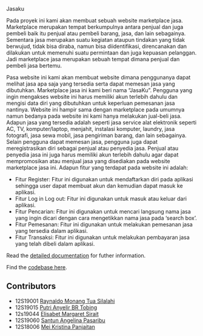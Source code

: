 Jasaku

Pada proyek ini kami akan membuat sebuah website marketplace jasa. Marketplace merupakan tempat berkumpulnya antara penjual dan juga pembeli baik itu penjual atau pembeli barang, jasa, dan lain sebagainya. Sementara jasa merupakan suatu kegiatan ataupun tindakan yang tidak berwujud, tidak bisa diraba, namun bisa diidentifikasi, direncanakan dan dilakukan untuk memenuhi suatu permintaan dan juga kepuasan pelanggan. Jadi marketplace jasa merupakan sebuah tempat dimana penjual dan pembeli jasa bertemu.

Pasa website ini kami akan membuat website dimana penggunanya dapat melihat jasa apa saja yang tersedia serta dapat memesan jasa yang dibutuhkan. Marketplace jasa ini kami beri nama “JasaKu”. Pengguna yang ingin mengakses website ini harus memiliki akun terlebih dahulu dan mengisi data diri yang dibutuhkan untuk keperluan pemesanan jasa nantinya. Website ini hampir sama dengan marketplace pada umumnya namun bedanya pada website ini kami hanya melakukan jual-beli jasa. Adapun jasa yang tersedia adalah seperti jasa service alat elektronik seperti AC, TV, komputer/laptop, menjahit, instalasi komputer, laundry, jasa fotografi, jasa sewa mobil, jasa pengiriman barang, dan lain sebagainya. Selain pengguna dapat memesan jasa, pengguna juga dapat meregistrasikan diri sebagai penjual atau penyedia jasa. Penjual atau penyedia jasa ini juga harus memiliki akun terlebih dahulu agar dapat mempromosikan atau menjual jasa yang disediakan pada website marketplace jasa ini. Adapun fitur yang terdapat pada website ini adalah:

- Fitur Register: Fitur ini digunakan untuk mendaftarkan diri pada aplikasi sehingga user dapat  membuat akun dan kemudian dapat masuk ke aplikasi.
- Fitur Log in Log out: Fitur ini digunakan untuk masuk atau keluar dari aplikasi.
- Fitur Pencarian: Fitur ini digunakan untuk mencari langsung nama jasa yang ingin dicari dengan cara mengetikkan nama jasa pada ‘search box’.
- Fitur Pemesanan: Fitur ini digunakan untuk melakukan pemesanan jasa yang tersedia dalam aplikasi.
- Fitur Transaksi: Fitur ini digunakan untuk melakukan pembayaran jasa yang telah dibeli dalam aplikasi.


Read the [detailed documentation](/docs/README.md) for futher information.

Find the [codebase here](/webapp).

## Contributors

+ 12S19001 [Raynaldo Monang Tua Silalahi](https://github.com/raynaldomts)
+ 12S19015 [Putri Anyelir BR Tobing](https://github.com/putrianyelir2811)
+ 12s19044 [Elisabet Margaret Sirait](https://github.com/elisabetmargaretsirait044)
+ 12S19060 [Santun Angelina Pasaribu](https://github.com/Santun2001)
+ 12S18006 [Mei Kristina Panjaitan](https://github.com/09mei)
